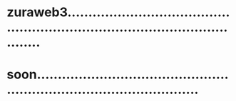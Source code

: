 # zuraweb3....................................................................................................
# soon............................................................................................
